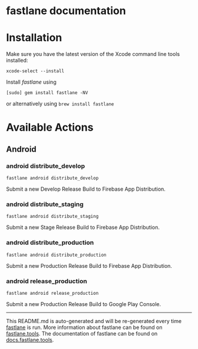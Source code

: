 fastlane documentation
================
# Installation

Make sure you have the latest version of the Xcode command line tools installed:

```
xcode-select --install
```

Install _fastlane_ using
```
[sudo] gem install fastlane -NV
```
or alternatively using `brew install fastlane`

# Available Actions
## Android
### android distribute_develop
```
fastlane android distribute_develop
```
Submit a new Develop Release Build to Firebase App Distribution.
### android distribute_staging
```
fastlane android distribute_staging
```
Submit a new Stage Release Build to Firebase App Distribution.
### android distribute_production
```
fastlane android distribute_production
```
Submit a new Production Release Build to Firebase App Distribution.
### android release_production
```
fastlane android release_production
```
Submit a new Production Release Build to Google Play Console.

----

This README.md is auto-generated and will be re-generated every time [fastlane](https://fastlane.tools) is run.
More information about fastlane can be found on [fastlane.tools](https://fastlane.tools).
The documentation of fastlane can be found on [docs.fastlane.tools](https://docs.fastlane.tools).

